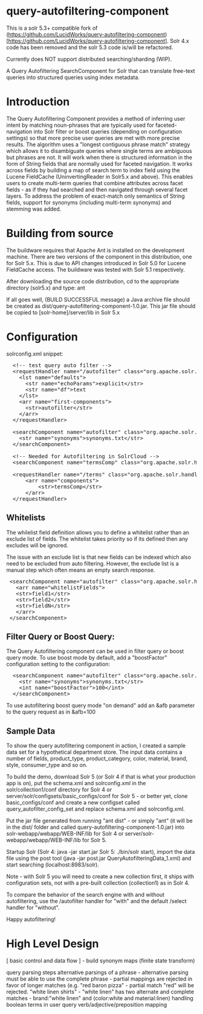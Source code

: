 # query-autofiltering-component
This is a solr 5.3+ compatible fork of (https://github.com/LucidWorks/query-autofiltering-component)[https://github.com/LucidWorks/query-autofiltering-component].
Solr 4.x code has been removed and the solr 5.3 code is/will be refactored.

Currently does NOT support distributed searching/sharding (WIP).

A Query Autofiltering SearchComponent for Solr that can translate free-text queries into structured queries using index metadata.

# Introduction
The Query Autofiltering Component provides a method of inferring user intent by matching noun-phrases that are typically used for faceted-navigation into Solr filter or boost queries (depending on configuration settings) so that more precise user queries are met with more precise results. The algorithm uses a "longest contiguous phrase match" strategy which allows it to disambiguate queries where single terms are ambiguous but phrases are not. It will work when there is structured information in the form of String fields that are normally used for faceted navigation. It works across fields by building a map of search term to index field using the Lucene FieldCache (UninvertingReader in Solr5.x and above). This enables users to create multi-term queries that combine attributes across facet fields - as if they had searched and then navigated through several facet layers. To address the problem of exact-match only semantics of String fields, support for synonyms (including multi-term synonyms) and stemming was added.

# Building from source

The buildware requires that Apache Ant is installed on the development machine. There are two versions of the component in this distribution, one for Solr 5.x. This is due to API changes introduced in Solr 5.0 for Lucene FieldCache access.  The buildware was tested with Solr 5.1 respectively.

After downloading the source code distribution, cd to the appropriate directory (solr5.x) and type: ant

If all goes well, (BUILD SUCCESSFUL message) a Java archive file should be created as dist/query-autofiltering-component-1.0.jar. This jar file should be copied to [solr-home]/server/lib in Solr 5.x

# Configuration

solrconfig.xml snippet:
<pre>
  &lt;!-- test query auto filter -->
  &lt;requestHandler name="/autofilter" class="org.apache.solr.handler.component.SearchHandler">
    &lt;lst name="defaults">
      &lt;str name="echoParams">explicit&lt;/str>
      &lt;str name="df">text</str>
    &lt;/lst>
    &lt;arr name="first-components">
      &lt;str>autofilter&lt;/str>
    &lt;/arr>
  &lt;/requestHandler>

  &lt;searchComponent name="autofilter" class="org.apache.solr.handler.component.QueryAutoFilteringComponent" >
    &lt;str name="synonyms">synonyms.txt&lt;/str>
  &lt;/searchComponent>

  &lt;!-- Needed for Autofiltering in SolrCloud -->
  &lt;searchComponent name="termsComp" class="org.apache.solr.handler.component.TermsComponent"/>

  &lt;requestHandler name="/terms" class="org.apache.solr.handler.component.SearchHandler">
      &lt;arr name="components">
          &lt;str>termsComp&lt;/str>
      &lt;/arr>
  &lt;/requestHandler>
</pre>

## Whitelists

The whilelist field definition allows you to define a whitelist rather than an exclude list of fields. The whitelist takes priority so if its defined then any excludes will be ignored.

The issue with an exclude list is that new fields can be indexed which also need to be excluded from auto filtering. However, the exclude list is a manual step which often means an empty search response.

<pre>
 &lt;searchComponent name="autofilter" class="org.apache.solr.handler.component.QueryAutoFilteringComponent" >
   &lt;arr name="whitelistFields">
   &lt;str>field1&lt;/str>
   &lt;str>field2&lt;/str>
   &lt;str>fieldN&lt;/str>
   &lt;/arr>
 &lt;/searchComponent>
</pre>

## Filter Query or Boost Query:
The Query Autofiltering component can be used in filter query or boost query mode. To use
boost mode by default, add a "boostFactor" configuration setting to the configuration:

<pre>
  &lt;searchComponent name="autofilter" class="org.apache.solr.handler.component.QueryAutoFilteringComponent" >
    &lt;str name="synonyms">synonyms.txt&lt;/str>
    &lt;int name="boostFactor">100&lt;/int>
  &lt;/searchComponent>
</pre>

To use autofiltering boost query mode "on demand" add an &amp;afb parameter to the query request as in &amp;afb=100

## Sample Data

To show the query autofiltering component in action, I created a sample data set for a hypothetical department store. The input data contains a number of fields, product_type, product_category, color, material, brand, style, consumer_type and so on.

To build the demo, download Solr 5 (or Solr 4 if that is what your production app is on), put the schema.xml and solrconfig.xml in the solr/collection1/conf directory for Solr 4 or server/solr/configsets/basic_configs/conf for Solr 5 - or better yet, clone basic_configs/conf and create a new configset called query_autofilter_config_set and replace schema.xml and solrconfig.xml.

Put the jar file generated from running "ant dist" - or simply "ant" (it will be in the dist/ folder and called query-autofiltering-component-1.0.jar) into solr-webapp/webapp/WEB-INF/lib for Solr 4 or server/solr-webapp/webapp/WEB-INF/lib for Solr 5.

Startup Solr (Solr 4: java -jar start.jar  Solr 5: ./bin/solr start), import the data file using the post tool (java -jar post.jar QueryAutofilteringData_1.xml) and start searching (localhost:8983/solr).

Note - with Solr 5 you will need to create a new collection first, it ships with configuration sets, not with a pre-built collection (collection1) as in Solr 4.

To compare the behavior of the search engine with and without autofiltering, use the /autofilter handler for "with" and the default /select handler for "without".

Happy autofiltering!

# High Level Design

[ basic control and data flow ] - build synonym maps (finite state transform)

query parsing steps
alternative parsings of a phrase - alternative parsing must be able to use the complete phrase - partial mappings are rejected in favor of longer matches (e.g. "red baron pizza" - partial match "red" will be rejected.  "white linen shirts"  - "white linen" has two alternate and complete matches - brand:"white linen" and (color:white and material:linen)
handling boolean terms in user query
verb/adjective/preposition mapping




